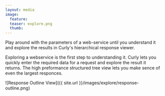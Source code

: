 ```yaml
---
layout: media
image:
  feature:
  teaser: explore.png
  thumb:
---
```

Play around with the parameters of a web-service until you understand it and explore the results in Curly's hierarchical response viewer.

Exploring a webservice is the first step to understanding it. Curly lets you quickly enter the required data for a request and explore the result it returns. The high preformance structured tree view lets you make sence of even the largest responces.

![Response Outline View]({{ site.url }}/images/explore/response-outline.png)

